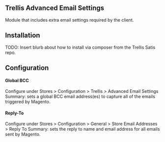 ## Trellis Advanced Email Settings

Module that includes extra email settings required by the client.


## Installation
TODO: Insert blurb about how to install via composer from the Trellis Satis repo.

## Configuration

#### Global BCC
Configure under Stores > Configuration > Trellis > Advanced Email Settings
Summary: sets a global BCC email address(es) to capture all of the emails triggered by Magento.

#### Reply-To
Configure under Stores > Configuration > General > Store Email Addresses > Reply To
Summary: sets the reply to name and email address for all emails sent by Magento.